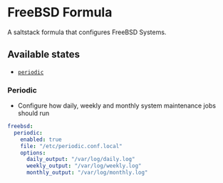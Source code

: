 # FreeBSD Formula 

A saltstack formula that configures FreeBSD Systems.


## Available states

- [`periodic`](#periodic)


### Periodic

- Configure how daily, weekly and monthly system maintenance jobs should run

```yml
freebsd:
  periodic:
    enabled: true
    file: "/etc/periodic.conf.local"
    options:
      daily_output: "/var/log/daily.log"
      weekly_output: "/var/log/weekly.log"
      monthly_output: "/var/log/monthly.log"
```
